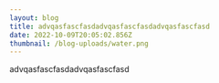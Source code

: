 ```yaml
---
layout: blog
title: a﻿dvqasfascfasda﻿dvqasfascfasda﻿dvqasfascfasd
date: 2022-10-09T20:05:02.856Z
thumbnail: /blog-uploads/water.png
---
```

a﻿dvqasfascfasda﻿dvqasfascfasd